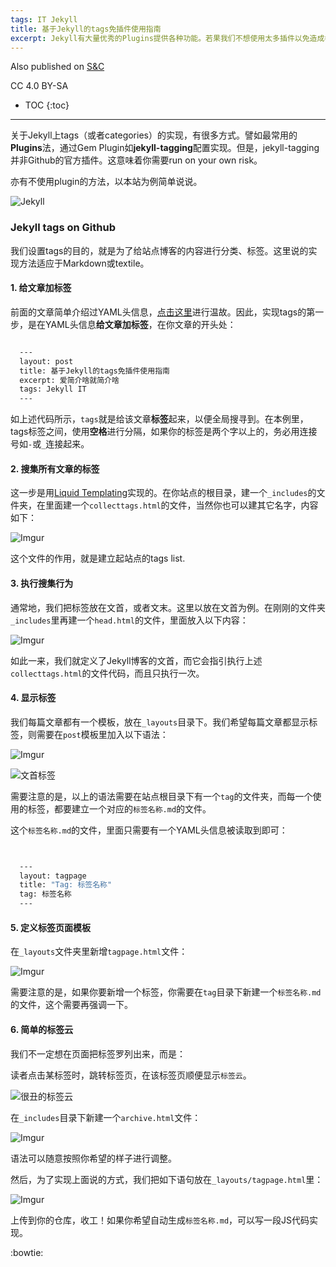 ```yaml
---
tags: IT Jekyll
title: 基于Jekyll的tags免插件使用指南
excerpt: Jekyll有大量优秀的Plugins提供各种功能。若果我们不想使用太多插件以免造成各类兼容问题，怎样才能免插件实现tags？
---
```



Also published on [S&C](https://soandcandy.us)

CC 4.0 BY-SA

* TOC
{:toc}

----

关于Jekyll上tags（或者categories）的实现，有很多方式。譬如最常用的**Plugins**法，通过Gem Plugin如**jekyll-tagging**配置实现。但是，jekyll-tagging并非Github的官方插件。这意味着你需要run on your own risk。

亦有不使用plugin的方法，以本站为例简单说说。


![Jekyll](https://i.imgur.com/V1YEOqk.png)


### Jekyll tags on Github ###

我们设置tags的目的，就是为了给站点博客的内容进行分类、标签。这里说的实现方法适应于Markdown或textile。


#### 1. 给文章加标签 ####

前面的文章简单介绍过YAML头信息，[点击这里](http://soyee.me/Writing-with-jekyll)进行温故。因此，实现tags的第一步，是在YAML头信息**给文章加标签**，在你文章的开头处：


```bash

  ---
  layout: post
  title: 基于Jekyll的tags免插件使用指南
  excerpt: 爱简介啥就简介啥
  tags: Jekyll IT
  ---
```


如上述代码所示，`tags`就是给该文章**标签**起来，以便全局搜寻到。在本例里，tags标签之间，使用**空格**进行分隔，如果你的标签是两个字以上的，务必用连接号如`-`或`_`连接起来。


#### 2. 搜集所有文章的标签 ####

这一步是用[Liquid Templating](https://jekyllrb.com/docs/templates/)实现的。在你站点的根目录，建一个`_includes`的文件夹，在里面建一个`collecttags.html`的文件，当然你也可以建其它名字，内容如下：


![Imgur](https://i.imgur.com/cYFNFrt.png)


这个文件的作用，就是建立起站点的tags list.


#### 3. 执行搜集行为 ####

通常地，我们把标签放在文首，或者文末。这里以放在文首为例。在刚刚的文件夹`_includes`里再建一个`head.html`的文件，里面放入以下内容：


![Imgur](https://i.imgur.com/ZGcMhHt.png)

    
如此一来，我们就定义了Jekyll博客的文首，而它会指引执行上述`collecttags.html`的文件代码，而且只执行一次。


#### 4. 显示标签 ####

我们每篇文章都有一个模板，放在`_layouts`目录下。我们希望每篇文章都显示标签，则需要在`post`模板里加入以下语法：



![Imgur](https://i.imgur.com/V7nXDfJ.png)


![文首标签](https://i.imgur.com/IChEDB1.png)

需要注意的是，以上的语法需要在站点根目录下有一个`tag`的文件夹，而每一个使用的标签，都要建立一个对应的`标签名称.md`的文件。

这个`标签名称.md`的文件，里面只需要有一个YAML头信息被读取到即可：

```bash


  ---
  layout: tagpage
  title: "Tag: 标签名称"
  tag: 标签名称
  ---

```



#### 5. 定义标签页面模板 ####

在`_layouts`文件夹里新增`tagpage.html`文件：


![Imgur](https://i.imgur.com/tMJZbp9.png)



需要注意的是，如果你要新增一个标签，你需要在`tag`目录下新建一个`标签名称.md`的文件，这个需要再强调一下。


#### 6. 简单的标签云 ####

我们不一定想在页面把标签罗列出来，而是：

读者点击某标签时，跳转标签页，在该标签页顺便显示`标签云`。


![很丑的标签云](https://i.imgur.com/OtijFbF.png)

在`_includes`目录下新建一个`archive.html`文件：



![Imgur](https://i.imgur.com/mNyepaE.png)


语法可以随意按照你希望的样子进行调整。

然后，为了实现上面说的方式，我们把如下语句放在`_layouts/tagpage.html`里：


![Imgur](https://i.imgur.com/Mujus55.png)


上传到你的仓库，收工！如果你希望自动生成`标签名称.md`，可以写一段JS代码实现。


:bowtie:



